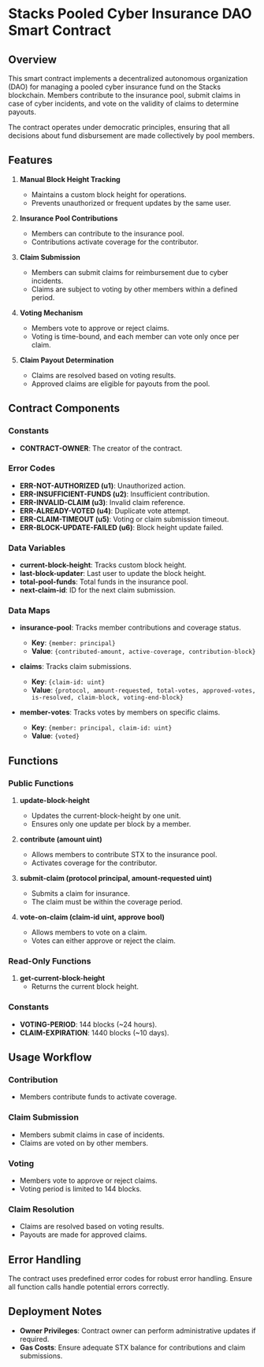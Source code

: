 # Stacks Pooled Cyber Insurance DAO Smart Contract

## Overview

This smart contract implements a decentralized autonomous organization (DAO) for managing a pooled cyber insurance fund on the Stacks blockchain. Members contribute to the insurance pool, submit claims in case of cyber incidents, and vote on the validity of claims to determine payouts.

The contract operates under democratic principles, ensuring that all decisions about fund disbursement are made collectively by pool members.

## Features

1. **Manual Block Height Tracking**
    - Maintains a custom block height for operations.
    - Prevents unauthorized or frequent updates by the same user.

2. **Insurance Pool Contributions**
    - Members can contribute to the insurance pool.
    - Contributions activate coverage for the contributor.

3. **Claim Submission**
    - Members can submit claims for reimbursement due to cyber incidents.
    - Claims are subject to voting by other members within a defined period.

4. **Voting Mechanism**
    - Members vote to approve or reject claims.
    - Voting is time-bound, and each member can vote only once per claim.

5. **Claim Payout Determination**
    - Claims are resolved based on voting results.
    - Approved claims are eligible for payouts from the pool.

## Contract Components

### Constants

- **CONTRACT-OWNER**: The creator of the contract.

### Error Codes

- **ERR-NOT-AUTHORIZED (u1)**: Unauthorized action.
- **ERR-INSUFFICIENT-FUNDS (u2)**: Insufficient contribution.
- **ERR-INVALID-CLAIM (u3)**: Invalid claim reference.
- **ERR-ALREADY-VOTED (u4)**: Duplicate vote attempt.
- **ERR-CLAIM-TIMEOUT (u5)**: Voting or claim submission timeout.
- **ERR-BLOCK-UPDATE-FAILED (u6)**: Block height update failed.

### Data Variables

- **current-block-height**: Tracks custom block height.
- **last-block-updater**: Last user to update the block height.
- **total-pool-funds**: Total funds in the insurance pool.
- **next-claim-id**: ID for the next claim submission.

### Data Maps

- **insurance-pool**: Tracks member contributions and coverage status.
  - **Key**: `{member: principal}`
  - **Value**: `{contributed-amount, active-coverage, contribution-block}`

- **claims**: Tracks claim submissions.
  - **Key**: `{claim-id: uint}`
  - **Value**: `{protocol, amount-requested, total-votes, approved-votes, is-resolved, claim-block, voting-end-block}`

- **member-votes**: Tracks votes by members on specific claims.
  - **Key**: `{member: principal, claim-id: uint}`
  - **Value**: `{voted}`

## Functions

### Public Functions

1. **update-block-height**
    - Updates the current-block-height by one unit.
    - Ensures only one update per block by a member.

2. **contribute (amount uint)**
    - Allows members to contribute STX to the insurance pool.
    - Activates coverage for the contributor.

3. **submit-claim (protocol principal, amount-requested uint)**
    - Submits a claim for insurance.
    - The claim must be within the coverage period.

4. **vote-on-claim (claim-id uint, approve bool)**
    - Allows members to vote on a claim.
    - Votes can either approve or reject the claim.

### Read-Only Functions

1. **get-current-block-height**
    - Returns the current block height.

### Constants

- **VOTING-PERIOD**: 144 blocks (~24 hours).
- **CLAIM-EXPIRATION**: 1440 blocks (~10 days).

## Usage Workflow

### Contribution

- Members contribute funds to activate coverage.

### Claim Submission

- Members submit claims in case of incidents.
- Claims are voted on by other members.

### Voting

- Members vote to approve or reject claims.
- Voting period is limited to 144 blocks.

### Claim Resolution

- Claims are resolved based on voting results.
- Payouts are made for approved claims.

## Error Handling

The contract uses predefined error codes for robust error handling. Ensure all function calls handle potential errors correctly.

## Deployment Notes

- **Owner Privileges**: Contract owner can perform administrative updates if required.
- **Gas Costs**: Ensure adequate STX balance for contributions and claim submissions.